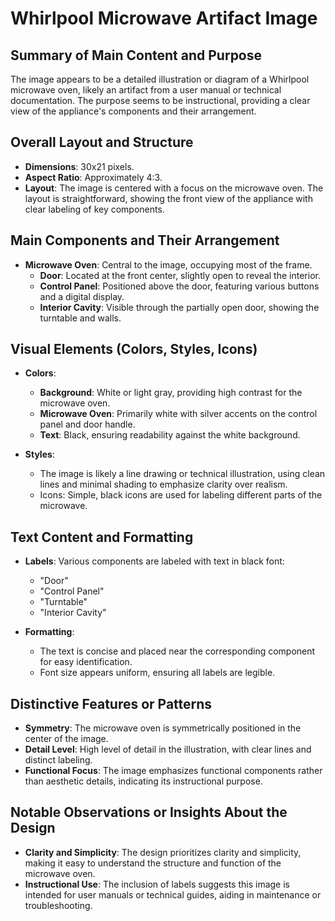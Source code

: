 # Whirlpool Microwave Artifact Image

## Summary of Main Content and Purpose
The image appears to be a detailed illustration or diagram of a Whirlpool microwave oven, likely an artifact from a user manual or technical documentation. The purpose seems to be instructional, providing a clear view of the appliance's components and their arrangement.

## Overall Layout and Structure
- **Dimensions**: 30x21 pixels.
- **Aspect Ratio**: Approximately 4:3.
- **Layout**: The image is centered with a focus on the microwave oven. The layout is straightforward, showing the front view of the appliance with clear labeling of key components.

## Main Components and Their Arrangement
- **Microwave Oven**: Central to the image, occupying most of the frame.
  - **Door**: Located at the front center, slightly open to reveal the interior.
  - **Control Panel**: Positioned above the door, featuring various buttons and a digital display.
  - **Interior Cavity**: Visible through the partially open door, showing the turntable and walls.

## Visual Elements (Colors, Styles, Icons)
- **Colors**:
  - **Background**: White or light gray, providing high contrast for the microwave oven.
  - **Microwave Oven**: Primarily white with silver accents on the control panel and door handle.
  - **Text**: Black, ensuring readability against the white background.

- **Styles**:
  - The image is likely a line drawing or technical illustration, using clean lines and minimal shading to emphasize clarity over realism.
  - Icons: Simple, black icons are used for labeling different parts of the microwave.

## Text Content and Formatting
- **Labels**: Various components are labeled with text in black font:
  - "Door"
  - "Control Panel"
  - "Turntable"
  - "Interior Cavity"

- **Formatting**:
  - The text is concise and placed near the corresponding component for easy identification.
  - Font size appears uniform, ensuring all labels are legible.

## Distinctive Features or Patterns
- **Symmetry**: The microwave oven is symmetrically positioned in the center of the image.
- **Detail Level**: High level of detail in the illustration, with clear lines and distinct labeling.
- **Functional Focus**: The image emphasizes functional components rather than aesthetic details, indicating its instructional purpose.

## Notable Observations or Insights About the Design
- **Clarity and Simplicity**: The design prioritizes clarity and simplicity, making it easy to understand the structure and function of the microwave oven.
- **Instructional Use**: The inclusion of labels suggests this image is intended for user manuals or technical guides, aiding in maintenance or troubleshooting.